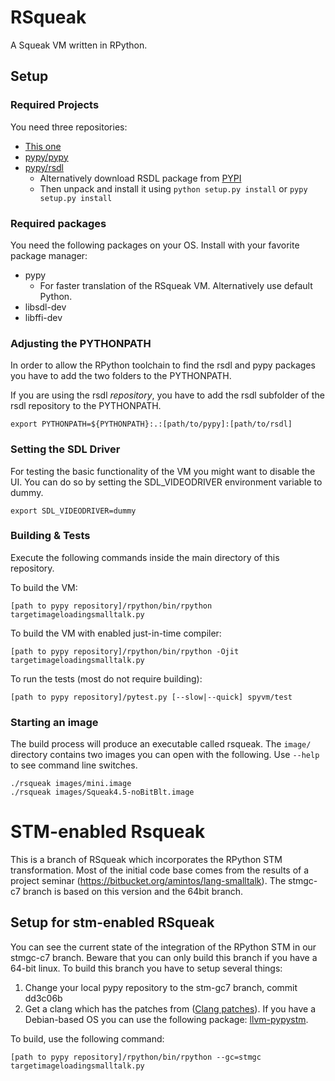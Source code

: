 RSqueak
=========

A Squeak VM written in RPython.

Setup
----

### Required Projects

You need three repositories: 

* [This one](https://bitbucket.org/pypy/lang-smalltalk)
* [pypy/pypy](https://bitbucket.org/pypy/pypy)
* [pypy/rsdl](https://bitbucket.org/pypy/rsdl)
    * Alternatively download RSDL package from [PYPI](https://pypi.python.org/pypi/rsdl)
    * Then unpack and install it using ```python setup.py install``` or ```pypy setup.py install```

### Required packages

You need the following packages on your OS. Install with your favorite package manager:

* pypy
    * For faster translation of the RSqueak VM. Alternatively use default Python.
* libsdl-dev
* libffi-dev

### Adjusting the PYTHONPATH
In order to allow the RPython toolchain to find the rsdl and pypy packages you have to add the two folders to the PYTHONPATH.

If you are using the rsdl *repository*, you have to add the rsdl subfolder of the rsdl repository to the PYTHONPATH.

```
export PYTHONPATH=${PYTHONPATH}:.:[path/to/pypy]:[path/to/rsdl]
```

### Setting the SDL Driver
For testing the basic functionality of the VM you might want to disable the UI. You can do so by setting the SDL_VIDEODRIVER environment variable to dummy.

```
export SDL_VIDEODRIVER=dummy
```

### Building & Tests
Execute the following commands inside the main directory of this repository.

To build the VM:

```
[path to pypy repository]/rpython/bin/rpython targetimageloadingsmalltalk.py
```

To build the VM with enabled just-in-time compiler:

```
[path to pypy repository]/rpython/bin/rpython -Ojit targetimageloadingsmalltalk.py
```

To run the tests (most do not require building):

```
[path to pypy repository]/pytest.py [--slow|--quick] spyvm/test
```

### Starting an image
The build process will produce an executable called rsqueak.
The ```image/``` directory contains two images you can open with the following.
Use ```--help``` to see command line switches.

```
./rsqueak images/mini.image
./rsqueak images/Squeak4.5-noBitBlt.image
```




STM-enabled Rsqueak
===
This is a branch of RSqueak which incorporates the RPython STM transformation. Most of the initial code base comes from the results of a project seminar (https://bitbucket.org/amintos/lang-smalltalk). The stmgc-c7 branch is based on this version and the 64bit branch.

Setup for stm-enabled RSqueak
---
You can see the current state of the integration of the RPython STM in our stmgc-c7 branch.
Beware that you can only build this branch if you have a 64-bit linux. To build this branch you have to setup several things:

1. Change your local pypy repository to the stm-gc7 branch, commit dd3c06b
2. Get a clang which has the patches from ([Clang patches](https://bitbucket.org/pypy/stmgc/src/d164a5bcad5e7615b4362b6a1a49d51e2e06de0c/c7/llvmfix/?at=default)). If you have a Debian-based OS you can use the following package: [llvm-pypystm](https://launchpad.net/~malte.swart/+archive/ubuntu/llvm-pypystm).

To build, use the following command:
```
[path to pypy repository]/rpython/bin/rpython --gc=stmgc targetimageloadingsmalltalk.py
```

